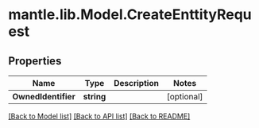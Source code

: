 # mantle.lib.Model.CreateEnttityRequest
## Properties

Name | Type | Description | Notes
------------ | ------------- | ------------- | -------------
**OwnedIdentifier** | **string** |  | [optional] 

[[Back to Model list]](../README.md#documentation-for-models) [[Back to API list]](../README.md#documentation-for-api-endpoints) [[Back to README]](../README.md)

